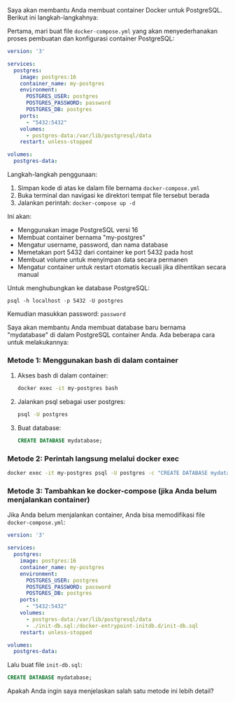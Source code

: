 Saya akan membantu Anda membuat container Docker untuk PostgreSQL. Berikut ini langkah-langkahnya:

Pertama, mari buat file `docker-compose.yml` yang akan menyederhanakan proses pembuatan dan konfigurasi container PostgreSQL:

```yaml
version: '3'

services:
  postgres:
    image: postgres:16
    container_name: my-postgres
    environment:
      POSTGRES_USER: postgres
      POSTGRES_PASSWORD: password
      POSTGRES_DB: postgres
    ports:
      - "5432:5432"
    volumes:
      - postgres-data:/var/lib/postgresql/data
    restart: unless-stopped

volumes:
  postgres-data:
```

Langkah-langkah penggunaan:

1. Simpan kode di atas ke dalam file bernama `docker-compose.yml`
2. Buka terminal dan navigasi ke direktori tempat file tersebut berada
3. Jalankan perintah: `docker-compose up -d`

Ini akan:
- Menggunakan image PostgreSQL versi 16
- Membuat container bernama "my-postgres"
- Mengatur username, password, dan nama database
- Memetakan port 5432 dari container ke port 5432 pada host
- Membuat volume untuk menyimpan data secara permanen
- Mengatur container untuk restart otomatis kecuali jika dihentikan secara manual

Untuk menghubungkan ke database PostgreSQL:
```
psql -h localhost -p 5432 -U postgres
```
Kemudian masukkan password: `password`

Saya akan membantu Anda membuat database baru bernama "mydatabase" di dalam PostgreSQL container Anda. Ada beberapa cara untuk melakukannya:

### Metode 1: Menggunakan bash di dalam container

1. Akses bash di dalam container:
   ```bash
   docker exec -it my-postgres bash
   ```

2. Jalankan psql sebagai user postgres:
   ```bash
   psql -U postgres
   ```

3. Buat database:
   ```sql
   CREATE DATABASE mydatabase;
   ```

### Metode 2: Perintah langsung melalui docker exec

```bash
docker exec -it my-postgres psql -U postgres -c "CREATE DATABASE mydatabase;"
```

### Metode 3: Tambahkan ke docker-compose (jika Anda belum menjalankan container)

Jika Anda belum menjalankan container, Anda bisa memodifikasi file `docker-compose.yml`:

```yaml
version: '3'

services:
  postgres:
    image: postgres:16
    container_name: my-postgres
    environment:
      POSTGRES_USER: postgres
      POSTGRES_PASSWORD: password
      POSTGRES_DB: postgres
    ports:
      - "5432:5432"
    volumes:
      - postgres-data:/var/lib/postgresql/data
      - ./init-db.sql:/docker-entrypoint-initdb.d/init-db.sql
    restart: unless-stopped

volumes:
  postgres-data:
```

Lalu buat file `init-db.sql`:
```sql
CREATE DATABASE mydatabase;
```

Apakah Anda ingin saya menjelaskan salah satu metode ini lebih detail?